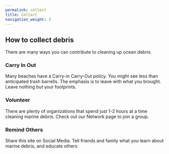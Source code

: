 ```yaml
---
permalink: collect
title: Collect
navigation_weight: 3
---
```

## How to collect debris

There are many ways you can contribute to cleaning up ocean debris.

### Carry In Out
Many beaches have a Carry-in Carry-Out policy. You might see less than anticipated trash barrells.  The emphasis is to leave with what you brought. Leave nothing but your footprints.

### Volunteer
There are plenty of organizations that spend just 1-2 hours at a time cleaning marine debris. Check out our Network page to join a group.

### Remind Others
Share this site on Social Media. Tell friends and family what you learn about marine debris, and educate others

